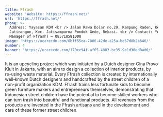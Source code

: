 ```yaml
---
title: Ffrash
website: 'Website: https://ffrash.net/'
url: 'https://ffrash.net/'
phone: >-
  Address: Yayasan KDM <br /> Jalan Rawa Dolar no.29, Kampung Raden, Kel.
  Jatirangon, Kec. Jatisampurna Pondok Gede, Bekasi. <br /> Contact: Yoki (The
  Manager of Ffrash) – 085718581000
image: 'https://ucarecdn.com/6bff55ca-7006-42de-a25a-be57d8b2a640/'
number: 4
banner: 'https://ucarecdn.com/170ce94f-af65-4883-bc95-9e1d30ed8ad0/'
---
```

It is an upcycling project which was initiated by a Dutch designer Gina Provo Kluit in Jakarta, with an aim to design a collection of interior products, by re-using waste material. Every Ffrash collection is created by internationally well-known Dutch designers and handcrafted by the street children of a non-profit organization KDM. Ffrash trains less fortunate kids to become green furniture makers and entrepreneurs themselves, demonstrating that Indonesian street children have the potential to become skilled workers who can turn trash into beautiful and functional products. All revenues from the products are invested in the Ffrash artisans and in the development and care of these former street children.
